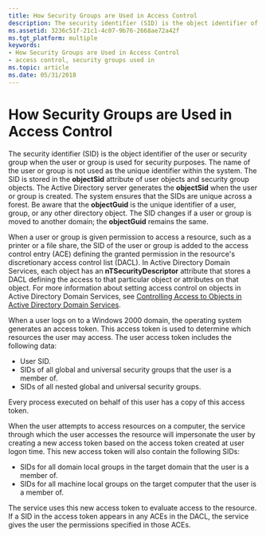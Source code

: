 ```yaml
---
title: How Security Groups are Used in Access Control
description: The security identifier (SID) is the object identifier of the user or security group when the user or group is used for security purposes.
ms.assetid: 3236c51f-21c1-4c07-9b76-2668ae72a42f
ms.tgt_platform: multiple
keywords:
- How Security Groups are Used in Access Control
- access control, security groups used in
ms.topic: article
ms.date: 05/31/2018
---
```


# How Security Groups are Used in Access Control

The security identifier (SID) is the object identifier of the user or security group when the user or group is used for security purposes. The name of the user or group is not used as the unique identifier within the system. The SID is stored in the **objectSid** attribute of user objects and security group objects. The Active Directory server generates the **objectSid** when the user or group is created. The system ensures that the SIDs are unique across a forest. Be aware that the **objectGuid** is the unique identifier of a user, group, or any other directory object. The SID changes if a user or group is moved to another domain; the **objectGuid** remains the same.

When a user or group is given permission to access a resource, such as a printer or a file share, the SID of the user or group is added to the access control entry (ACE) defining the granted permission in the resource's discretionary access control list (DACL). In Active Directory Domain Services, each object has an **nTSecurityDescriptor** attribute that stores a DACL defining the access to that particular object or attributes on that object. For more information about setting access control on objects in Active Directory Domain Services, see [Controlling Access to Objects in Active Directory Domain Services](controlling-access-to-objects-in-active-directory-domain-services.md).

When a user logs on to a Windows 2000 domain, the operating system generates an access token. This access token is used to determine which resources the user may access. The user access token includes the following data:

-   User SID.
-   SIDs of all global and universal security groups that the user is a member of.
-   SIDs of all nested global and universal security groups.

Every process executed on behalf of this user has a copy of this access token.

When the user attempts to access resources on a computer, the service through which the user accesses the resource will impersonate the user by creating a new access token based on the access token created at user logon time. This new access token will also contain the following SIDs:

-   SIDs for all domain local groups in the target domain that the user is a member of.
-   SIDs for all machine local groups on the target computer that the user is a member of.

The service uses this new access token to evaluate access to the resource. If a SID in the access token appears in any ACEs in the DACL, the service gives the user the permissions specified in those ACEs.

 

 




